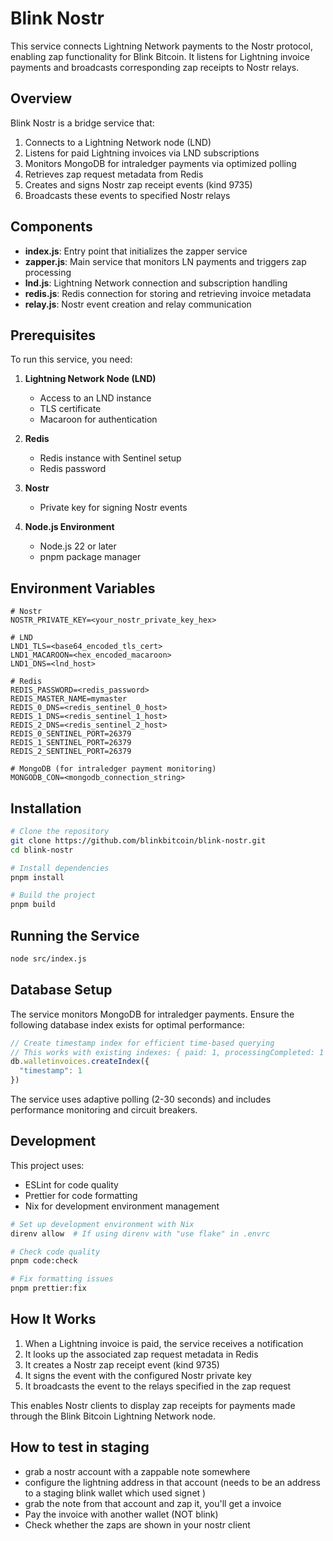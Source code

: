 # Blink Nostr

This service connects Lightning Network payments to the Nostr protocol, enabling zap functionality for Blink Bitcoin. It listens for Lightning invoice payments and broadcasts corresponding zap receipts to Nostr relays.

## Overview

Blink Nostr is a bridge service that:

1. Connects to a Lightning Network node (LND)
2. Listens for paid Lightning invoices via LND subscriptions
3. Monitors MongoDB for intraledger payments via optimized polling
4. Retrieves zap request metadata from Redis
5. Creates and signs Nostr zap receipt events (kind 9735)
6. Broadcasts these events to specified Nostr relays

## Components

- **index.js**: Entry point that initializes the zapper service
- **zapper.js**: Main service that monitors LN payments and triggers zap processing
- **lnd.js**: Lightning Network connection and subscription handling
- **redis.js**: Redis connection for storing and retrieving invoice metadata
- **relay.js**: Nostr event creation and relay communication

## Prerequisites

To run this service, you need:

1. **Lightning Network Node (LND)**
   - Access to an LND instance
   - TLS certificate
   - Macaroon for authentication

2. **Redis**
   - Redis instance with Sentinel setup
   - Redis password

3. **Nostr**
   - Private key for signing Nostr events

4. **Node.js Environment**
   - Node.js 22 or later
   - pnpm package manager

## Environment Variables

```
# Nostr
NOSTR_PRIVATE_KEY=<your_nostr_private_key_hex>

# LND
LND1_TLS=<base64_encoded_tls_cert>
LND1_MACAROON=<hex_encoded_macaroon>
LND1_DNS=<lnd_host>

# Redis
REDIS_PASSWORD=<redis_password>
REDIS_MASTER_NAME=mymaster
REDIS_0_DNS=<redis_sentinel_0_host>
REDIS_1_DNS=<redis_sentinel_1_host>
REDIS_2_DNS=<redis_sentinel_2_host>
REDIS_0_SENTINEL_PORT=26379
REDIS_1_SENTINEL_PORT=26379
REDIS_2_SENTINEL_PORT=26379

# MongoDB (for intraledger payment monitoring)
MONGODB_CON=<mongodb_connection_string>
```

## Installation

```bash
# Clone the repository
git clone https://github.com/blinkbitcoin/blink-nostr.git
cd blink-nostr

# Install dependencies
pnpm install

# Build the project
pnpm build
```

## Running the Service

```bash
node src/index.js
```

## Database Setup

The service monitors MongoDB for intraledger payments. Ensure the following database index exists for optimal performance:

```javascript
// Create timestamp index for efficient time-based querying
// This works with existing indexes: { paid: 1, processingCompleted: 1 }
db.walletinvoices.createIndex({
  "timestamp": 1
})
```

The service uses adaptive polling (2-30 seconds) and includes performance monitoring and circuit breakers.

## Development

This project uses:
- ESLint for code quality
- Prettier for code formatting
- Nix for development environment management

```bash
# Set up development environment with Nix
direnv allow  # If using direnv with "use flake" in .envrc

# Check code quality
pnpm code:check

# Fix formatting issues
pnpm prettier:fix
```

## How It Works

1. When a Lightning invoice is paid, the service receives a notification
2. It looks up the associated zap request metadata in Redis
3. It creates a Nostr zap receipt event (kind 9735)
4. It signs the event with the configured Nostr private key
5. It broadcasts the event to the relays specified in the zap request

This enables Nostr clients to display zap receipts for payments made through the Blink Bitcoin Lightning Network node.

## How to test in staging

* grab a nostr account with a zappable note somewhere
* configure the lightning address in that account (needs to be an address to a staging blink wallet which used signet )
* grab the note from that account and zap it, you'll get a invoice
* Pay the invoice with another wallet (NOT blink)
* Check whether the zaps are shown in your nostr client
